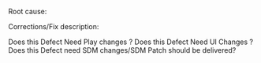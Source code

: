 Root cause:

Corrections/Fix description:

Does this Defect Need Play changes ?
Does this Defect Need UI Changes ?
Does this Defect need SDM changes/SDM Patch should be delivered?
